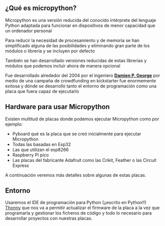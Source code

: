 ## ¿Qué es micropython?

Micropython es una versión reducida del conocido intérprete del lenguaje Python adaptada para funcionar en dispositivos de menor capacidad que un ordenador personal

Para reducir la necesidad de procesamiento y de memoria se han simplificado alguna de las posibilidades y eliminando gran parte de los módulos o librería y se incluyen por defecto

También se han desarrollado versiones reducidas de estas librerías y módulos que podemos incluir ahora de manera opcional


Fue desarrollado alrededor del 2004 por el ingeniero **[Damien P. George](https://dpgeorge.net/)** por medio de una campaña de crowdfunding en kickstarter fue enormemente exitosa y dónde se desarrolló tanto el entorno de programación como una placa que fuera capaz de ejecutarlo

## Hardware para usar Micropython

Existen multitud de placas donde podemos ejecutar Micropython como por ejemplo:
* Pyboard qué es la placa que se creó inicialmente para ejecutar Micropython
* Todas las basadas en Esp32
* Las que utilizan el esp8266
* Raspberry Pi pico
* Las placas del fabricante Adafruit como las Crikit, Feather o las Circuit Express

A continuación veremos más detalles sobre algunas de estas placas.


## Entorno

Usaremos el IDE de programación para Python (¡¡escrito en Python!!) [Thonny](https://thonny.org) que nos va a permitir actualizar el firmware de la placa a la vez que programarla y gestionar los ficheros de código y todo lo necesario para desarrollar proyectos con nuestras placas.

